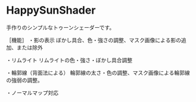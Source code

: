 # HappySunShader
手作りのシンプルなトゥーンシェーダーです。

［機能］
・影の表示
  ぼかし具合、色・強さの調整、マスク画像による影の追加、または除外
  
・リムライト
  リムライトの色・強さ・ぼかし具合調整
  
・輪郭線（背面法による）
  輪郭線の太さ・色の調整、マスク画像による輪郭線の強弱の調整。
  
・ノーマルマップ対応
